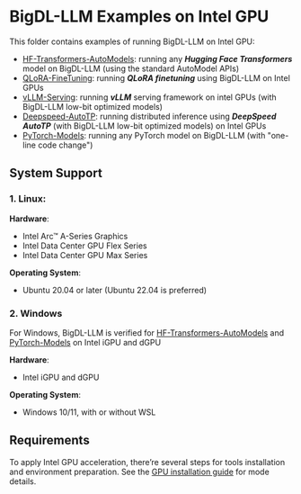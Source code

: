 # BigDL-LLM Examples on Intel GPU

This folder contains examples of running BigDL-LLM on Intel GPU:

- [HF-Transformers-AutoModels](HF-Transformers-AutoModels): running any ***Hugging Face Transformers*** model on BigDL-LLM (using the standard AutoModel APIs)
- [QLoRA-FineTuning](QLoRA-FineTuning): running ***QLoRA finetuning*** using BigDL-LLM on Intel GPUs
- [vLLM-Serving](vLLM-Serving): running ***vLLM*** serving framework on intel GPUs (with BigDL-LLM low-bit optimized models)
- [Deepspeed-AutoTP](Deepspeed-AutoTP): running distributed inference using ***DeepSpeed AutoTP*** (with BigDL-LLM low-bit optimized models) on Intel GPUs
- [PyTorch-Models](PyTorch-Models): running any PyTorch model on BigDL-LLM (with "one-line code change")


## System Support
### 1. Linux: 
**Hardware**:
- Intel Arc™ A-Series Graphics
- Intel Data Center GPU Flex Series
- Intel Data Center GPU Max Series

**Operating System**:
- Ubuntu 20.04 or later (Ubuntu 22.04 is preferred)

### 2. Windows
For Windows, BigDL-LLM is verified for [HF-Transformers-AutoModels](./HF-Transformers-AutoModels/) and [PyTorch-Models](./PyTorch-Models/) on Intel iGPU and dGPU

**Hardware**:
- Intel iGPU and dGPU

**Operating System**:
- Windows 10/11, with or without WSL 

## Requirements
To apply Intel GPU acceleration, there’re several steps for tools installation and environment preparation. See the [GPU installation guide](https://bigdl.readthedocs.io/en/latest/doc/LLM/Overview/install_gpu.html) for mode details.